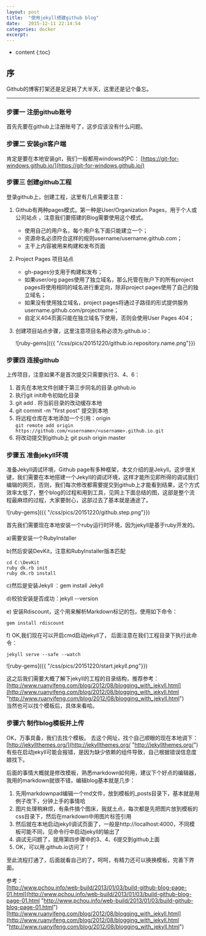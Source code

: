 ```yaml
---
layout: post
title:  "使用jekyll搭建github blog"
date:   2015-12-11 22:14:54
categories: docker
excerpt: 
---
```


* content
{:toc}


## 序

Github的博客打架还是足足耗了大半天，这里还是记个备忘。

---

### 步骤一 注册github账号

首先先要在github上注册账号了，这步应该没有什么问题。

### 步骤二 安装git客户端

肯定是要在本地安装git，我们一般都用windows的PC：
[https://git-for-windows.github.io/](https://git-for-windows.github.io/)

### 步骤三 创建github工程

登录github上，创建工程，这里有几点需要注意：

1. Github有两种pages模式。第一种是User/Organization Pages，用于个人或公司站点 ，注意我们要搭建的Blog需要使用这个模式。	
	- 使用自己的用户名，每个用户名下面只能建立一个；
	- 资源命名必须符合这样的规则username/username.github.com；
	- 主干上内容被用来构建和发布页面
2. Project Pages 项目站点	
	- gh-pages分支用于构建和发布；
	- 如果user/org pages使用了独立域名，那么托管在账户下的所有project pages将使用相同的域名进行重定向，除非project pages使用了自己的独立域名；
	- 如果没有使用独立域名，project pages将通过子路径的形式提供服务username.github.com/projectname；
	- 自定义404页面只能在独立域名下使用，否则会使用User Pages 404；
3. 创建项目站点步骤，这里注意项目名称必须为<username>.github.io：

    ![ruby-gems]({{ "/css/pics/20151220/github.io.repository.name.png"}})

### 步骤四 连接github

上传项目，注意如果不是首次提交只需要执行3、4、6：

1. 首先在本地文件创建于第三步同名的目录<username>.github.io 
2. 执行git init命令初始化目录
3. git add . 将当前目录的改动缓存本地
4. git commit -m "first post" 提交到本地
5. 将远程仓库在本地添加一个引用：origin  
    `git remote add origin https://github.com/<username>/<username>.github.io.git`
6. 将改动提交到github上 git push origin master

### 步骤五 准备jekyll环境

准备Jekyll调试环境，Github page有多种框架，本文介绍的是Jekyll。这步很关键，我们需要在本地搭建一个Jekyll的调试环境，这样才能所见即所得的调试我们编辑的网页，否则，我们每次修改都需要提交到github上才能看到结果，这个方式效率太低了，整个blog的过程和用到工具，见网上下面总结的图，这部是整个流程最麻烦的过程，大家要耐心，这部过去了基本就是通途了。

   ![ruby-gems]({{ "/css/pics/20151220/github.step.png"}})

首先我们需要现在本地安装一个ruby运行时环境，因为jekyll是基于ruby开发的。

   a)需要安装一个RubyInstaller
   
   b)然后安装DevKit，注意和RubyInstaller版本匹配

    cd C:\DevKit
    ruby dk.rb init
    ruby dk.rb install

   c)然后是安装Jekyll ：gem install Jekyll

   d)校验安装是否成功：jekyll --version

   e) 安装Rdiscount，这个用来解析Markdown标记的包，使用如下命令：


    gem install rdiscount

   f) OK,我们现在可以开启cmd启动jekyll了， 后面注意在我们工程目录下执行此命令：

    jekyll serve --safe --watch

 ![ruby-gems]({{ "/css/pics/20151220/start.jekyll.png"}})


这之后我们需要大概了解下jekyll的工程的目录结构，推荐参考：  
[http://www.ruanyifeng.com/blog/2012/08/blogging_with_jekyll.html](http://www.ruanyifeng.com/blog/2012/08/blogging_with_jekyll.html "http://www.ruanyifeng.com/blog/2012/08/blogging_with_jekyll.html")  
当然也可以找个模板后，具体来看哈。

### 步骤六 制作blog模板并上传

OK，万事具备，我们去找个模板。
去这个网址，找个自己顺眼的现在本地调下：  
[http://jekyllthemes.org/](http://jekyllthemes.org/ "http://jekyllthemes.org/")  
有些在启动jekyll可能会报错，是因为缺少依赖的组件导致，自己根据错误信息度娘找下。

后面的事情大概就是修改模板，熟悉markdown如何用，建议下个好点的编辑器，我用的markdown就很不错，编辑blog基本就是几步：  
1. 先用markdownpad编辑一个md文件，放到模板的_posts目录下，基本就是用例子改下，分钟上手的事情哈  
2. 图片处理稍麻烦，有条件搞个图床，我就土点，每次都是先把图片放到模板的css目录下，然后在markdown中用图片标签引用  
3. 然后就在本地启动jekyll调试页面了，一般是http://localhost:4000，不同模板可能不同，见命令行中启动jekyll的输出了   
4. 调试无问题了，就用第四步骤中的3、4、6提交到github上面  
5. OK，可以用<username>.github.io访问了！

至此流程打通了，后面就看自己的了，呵呵，有精力还可以换换模板，完善下界面。

参考：  
[http://www.pchou.info/web-build/2013/01/03/build-github-blog-page-01.html](http://www.pchou.info/web-build/2013/01/03/build-github-blog-page-01.html "http://www.pchou.info/web-build/2013/01/03/build-github-blog-page-01.html")  
[http://www.ruanyifeng.com/blog/2012/08/blogging_with_jekyll.html](http://www.ruanyifeng.com/blog/2012/08/blogging_with_jekyll.html "http://www.ruanyifeng.com/blog/2012/08/blogging_with_jekyll.html")


